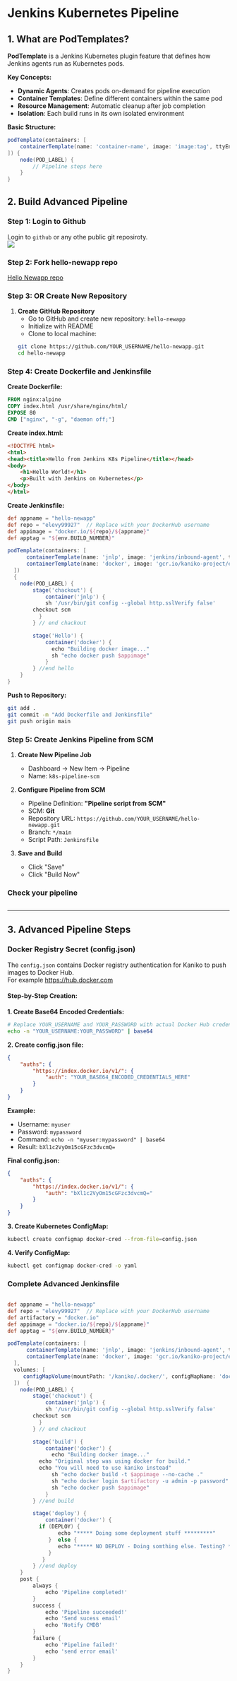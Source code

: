 # Jenkins Kubernetes Pipeline

## 1. What are PodTemplates?

**PodTemplate** is a Jenkins Kubernetes plugin feature that defines how Jenkins agents run as Kubernetes pods.

**Key Concepts:**
- **Dynamic Agents**: Creates pods on-demand for pipeline execution
- **Container Templates**: Define different containers within the same pod
- **Resource Management**: Automatic cleanup after job completion
- **Isolation**: Each build runs in its own isolated environment

**Basic Structure:**
```groovy
podTemplate(containers: [
    containerTemplate(name: 'container-name', image: 'image:tag', ttyEnabled: true)
]) {
    node(POD_LABEL) {
        // Pipeline steps here
    }
}
```

## 2. Build Advanced Pipeline

### Step 1: Login to Github
Login to `github` or any othe public git reposiroty.
<BR>
<img src="./images/github-login.png">

### Step 2: Fork hello-newapp repo
[Hello Newapp repo](https://github.com/elevy99927/hello-newapp)


### Step 3: OR Create New Repository

1. **Create GitHub Repository**
   - Go to GitHub and create new repository: `hello-newapp`
   - Initialize with README
   - Clone to local machine:
   ```bash
   git clone https://github.com/YOUR_USERNAME/hello-newapp.git
   cd hello-newapp
   ```

### Step 4: Create Dockerfile and Jenkinsfile

**Create Dockerfile:**
```dockerfile
FROM nginx:alpine
COPY index.html /usr/share/nginx/html/
EXPOSE 80
CMD ["nginx", "-g", "daemon off;"]
```

**Create index.html:**
```html
<!DOCTYPE html>
<html>
<head><title>Hello from Jenkins K8s Pipeline</title></head>
<body>
    <h1>Hello World!</h1>
    <p>Built with Jenkins on Kubernetes</p>
</body>
</html>
```

**Create Jenkinsfile:**
```groovy
def appname = "hello-newapp"
def repo = "elevy99927"  // Replace with your DockerHub username
def appimage = "docker.io/${repo}/${appname}"
def apptag = "${env.BUILD_NUMBER}"

podTemplate(containers: [
      containerTemplate(name: 'jnlp', image: 'jenkins/inbound-agent', ttyEnabled: true),
      containerTemplate(name: 'docker', image: 'gcr.io/kaniko-project/executor:debug-v0.19.0', command: "/busybox/cat", ttyEnabled: true)
  ])
  {
    node(POD_LABEL) {
        stage('chackout') {
            container('jnlp') {
            sh '/usr/bin/git config --global http.sslVerify false'
	    checkout scm
          }
        } // end chackout

        stage('Hello') {
            container('docker') {
              echo "Building docker image..."
              sh "echo docker push $appimage"
            }
        } //end hello
    }
}

```

**Push to Repository:**
```bash
git add .
git commit -m "Add Dockerfile and Jenkinsfile"
git push origin main
```

### Step 5: Create Jenkins Pipeline from SCM

1. **Create New Pipeline Job**
   - Dashboard → New Item → Pipeline
   - Name: `k8s-pipeline-scm`

2. **Configure Pipeline from SCM**
   - Pipeline Definition: **"Pipeline script from SCM"**
   - SCM: **Git**
   - Repository URL: `https://github.com/YOUR_USERNAME/hello-newapp.git`
   - Branch: `*/main`
   - Script Path: `Jenkinsfile`

3. **Save and Build**
   - Click "Save"
   - Click "Build Now"

### Check your pipeline
<img srg="./images/stage-view.png">


---
## 3. Advanced Pipeline Steps

### Docker Registry Secret (config.json)

The `config.json` contains Docker registry authentication for Kaniko to push images to Docker Hub. <BR>
For example <A Href="https://hub.docker.com/">https://hub.docker.com</a>

#### Step-by-Step Creation:

**1. Create Base64 Encoded Credentials:**
```bash
# Replace YOUR_USERNAME and YOUR_PASSWORD with actual Docker Hub credentials
echo -n "YOUR_USERNAME:YOUR_PASSWORD" | base64
```

**2. Create config.json file:**
```json
{
    "auths": {
        "https://index.docker.io/v1/": {
            "auth": "YOUR_BASE64_ENCODED_CREDENTIALS_HERE"
        }
    }
}
```

**Example:**
- Username: `myuser`
- Password: `mypassword`
- Command: `echo -n "myuser:mypassword" | base64`
- Result: `bXl1c2VyOm15cGFzc3dvcmQ=`

**Final config.json:**
```json
{
    "auths": {
        "https://index.docker.io/v1/": {
            "auth": "bXl1c2VyOm15cGFzc3dvcmQ="
        }
    }
}
```

**3. Create Kubernetes ConfigMap:**
```bash
kubectl create configmap docker-cred --from-file=config.json
```

**4. Verify ConfigMap:**
```bash
kubectl get configmap docker-cred -o yaml
```

### Complete Advanced Jenkinsfile

```groovy

def appname = "hello-newapp"
def repo = "elevy99927"  // Replace with your DockerHub username
def artifactory = "docker.io" 
def appimage = "docker.io/${repo}/${appname}"
def apptag = "${env.BUILD_NUMBER}"

podTemplate(containers: [
      containerTemplate(name: 'jnlp', image: 'jenkins/inbound-agent', ttyEnabled: true),
      containerTemplate(name: 'docker', image: 'gcr.io/kaniko-project/executor:debug-v0.19.0', command: "/busybox/cat", ttyEnabled: true)
  ],
  volumes: [
     configMapVolume(mountPath: '/kaniko/.docker/', configMapName: 'docker-cred')
  ])  {
    node(POD_LABEL) {
        stage('chackout') {
            container('jnlp') {
            sh '/usr/bin/git config --global http.sslVerify false'
	    checkout scm
          }
        } // end chackout

        stage('build') {
            container('docker') {
              echo "Building docker image..."
	      echo "Original step was using docker for build."
	      echo "You will need to use kaniko instead"
              sh "echo docker build -t $appimage --no-cache ."
              sh "echo docker login $artifactory -u admin -p password"
              sh "echo docker push $appimage"
            }
        } //end build

        stage('deploy') {
            container('docker') {
	      if (DEPLOY) {
                echo "***** Doing some deployment stuff *********"
             }  else {
                echo "***** NO DEPLOY - Doing somthing else. Testing? *********"
             }
           }
        } //end deploy
    }
    post {
        always {
            echo 'Pipeline completed!'
        }
        success {
            echo 'Pipeline succeeded!'
            echo 'Send sucess email'
            echo 'Notify CMDB'
        }
        failure {
            echo 'Pipeline failed!'
            echo 'send error email'
        }
    }
}
```

